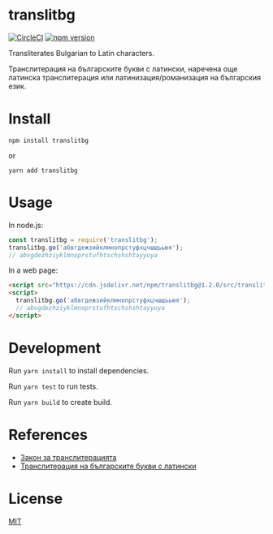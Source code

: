 translitbg
=================

[![CircleCI][cci-image]][cci-url] [![npm version][npm-image]][npm-url]

[cci-url]: https://circleci.com/gh/petarov/translitbg.js
[cci-image]: https://circleci.com/gh/petarov/translitbg.js.svg?style=svg
[npm-url]: https://www.npmjs.com/package/translitbg
[npm-image]: https://img.shields.io/npm/v/translitbg.svg

Transliterates Bulgarian to Latin characters.

Транслитерация на българските букви с латински, наречена още латинска транслитерация или латинизация/романизация на българския език.

# Install

    npm install translitbg

or

    yarn add translitbg

# Usage

In node.js:

```javascript
const translitbg = require('translitbg');
translitbg.go('абвгдежзийклмнопрстуфхцчшщъьюя'); 
// abvgdezhziyklmnoprstufhtschshshtayyuya
```

In a web page:

```html
<script src="https://cdn.jsdelivr.net/npm/translitbg@1.2.0/src/translitbg.min.js"></script>
<script>
  translitbg.go('абвгдежзийклмнопрстуфхцчшщъьюя'); 
  // abvgdezhziyklmnoprstufhtschshshtayyuya
</script>
```

# Development

Run `yarn install` to install dependencies.

Run `yarn test` to run tests.

Run `yarn build` to create build.

# References

* [Закон за транслитерацията](http://bg.wikisource.org/wiki/%D0%97%D0%B0%D0%BA%D0%BE%D0%BD_%D0%B7%D0%B0_%D1%82%D1%80%D0%B0%D0%BD%D1%81%D0%BB%D0%B8%D1%82%D0%B5%D1%80%D0%B0%D1%86%D0%B8%D1%8F%D1%82%D0%B0)
* [Транслитерация на българските букви с латински](http://bg.wikipedia.org/wiki/%D0%A2%D1%80%D0%B0%D0%BD%D1%81%D0%BB%D0%B8%D1%82%D0%B5%D1%80%D0%B0%D1%86%D0%B8%D1%8F_%D0%BD%D0%B0_%D0%B1%D1%8A%D0%BB%D0%B3%D0%B0%D1%80%D1%81%D0%BA%D0%B8%D1%82%D0%B5_%D0%B1%D1%83%D0%BA%D0%B2%D0%B8_%D1%81_%D0%BB%D0%B0%D1%82%D0%B8%D0%BD%D1%81%D0%BA%D0%B8)

# License

[MIT](LICENSE)

